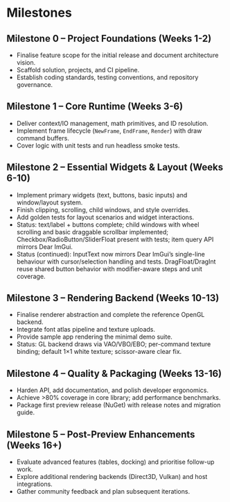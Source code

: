 # Milestones

## Milestone 0 – Project Foundations (Weeks 1-2)
- Finalise feature scope for the initial release and document architecture vision.
- Scaffold solution, projects, and CI pipeline.
- Establish coding standards, testing conventions, and repository governance.

## Milestone 1 – Core Runtime (Weeks 3-6)
- Deliver context/IO management, math primitives, and ID resolution.
- Implement frame lifecycle (`NewFrame`, `EndFrame`, `Render`) with draw command buffers.
- Cover logic with unit tests and run headless smoke tests.

## Milestone 2 – Essential Widgets & Layout (Weeks 6-10)
- Implement primary widgets (text, buttons, basic inputs) and window/layout system.
- Finish clipping, scrolling, child windows, and style overrides.
- Add golden tests for layout scenarios and widget interactions.
- Status: text/label + buttons complete; child windows with wheel scrolling and basic draggable scrollbar implemented; Checkbox/RadioButton/SliderFloat present with tests; item query API mirrors Dear ImGui.
- Status (continued): InputText now mirrors Dear ImGui’s single-line behaviour with cursor/selection handling and tests. DragFloat/DragInt reuse shared button behavior with modifier-aware steps and unit coverage.

## Milestone 3 – Rendering Backend (Weeks 10-13)
- Finalise renderer abstraction and complete the reference OpenGL backend.
- Integrate font atlas pipeline and texture uploads.
- Provide sample app rendering the minimal demo suite.
- Status: GL backend draws via VAO/VBO/EBO; per-command texture binding; default 1×1 white texture; scissor-aware clear fix.

## Milestone 4 – Quality & Packaging (Weeks 13-16)
- Harden API, add documentation, and polish developer ergonomics.
- Achieve >80% coverage in core library; add performance benchmarks.
- Package first preview release (NuGet) with release notes and migration guide.

## Milestone 5 – Post-Preview Enhancements (Weeks 16+)
- Evaluate advanced features (tables, docking) and prioritise follow-up work.
- Explore additional rendering backends (Direct3D, Vulkan) and host integrations.
- Gather community feedback and plan subsequent iterations.
